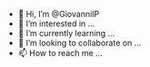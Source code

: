 - 👋 Hi, I’m @GiovanniIP
- 👀 I’m interested in ...
- 🌱 I’m currently learning ...
- 💞️ I’m looking to collaborate on ...
- 📫 How to reach me ...

<!---
GiovanniIP/GiovanniIP is a ✨ special ✨ repository because its `README.md` (this file) appears on your GitHub profile.
You can click the Preview link to take a look at your changes.
--->
